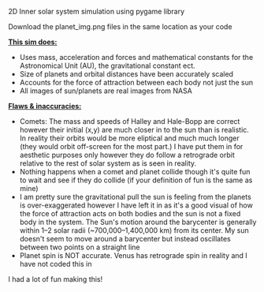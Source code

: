2D Inner solar system simulation using pygame library 

Download the planet_img.png files in the same location as your code 

<b><u>This sim does:</b></u>
 - Uses mass, acceleration and forces and mathematical constants for the Astronomical Unit (AU), the gravitational constant ect.
 - Size of planets and orbital distances have been accurately scaled
 - Accounts for the force of attraction between each body not just the sun
 - All images of sun/planets are real images from NASA 

<b><u>Flaws & inaccuracies:</b></u>
- Comets: The mass and speeds of Halley and Hale-Bopp are correct however their initial (x,y) are much closer in to the sun than is realistic. In reality their orbits would be more eliptical and much much longer (they would orbit off-screen for the most part.) I have put them in for aesthetic purposes only however they do follow a retrograde orbit relative to the rest of solar system as is seen in reality.
- Nothing happens when a comet and planet collide though it's quite fun to wait and see if they do collide (if your definition of fun is the same as mine)
- I am pretty sure the gravitational pull the sun is feeling from the planets is over-exaggerated however I have left it in as it's a good visual of how the force of attraction acts on both bodies and the sun is not a fixed body in the system. The Sun's motion around the barycenter is generally within 1–2 solar radii (~700,000–1,400,000 km) from its center. My sun doesn't seem to move around a barycenter but instead oscillates between two points on a straight line
- Planet spin is NOT accurate. Venus has retrograde spin in reality and I have not coded this in

I had a lot of fun making this!
